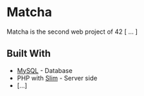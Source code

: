 # Matcha

Matcha is the second web project of 42 [ ... ]

## Built With

* [MySQL](https://www.mysql.com/) - Database
* PHP with [Slim](https://www.slimframework.com/) - Server side
* [...]
